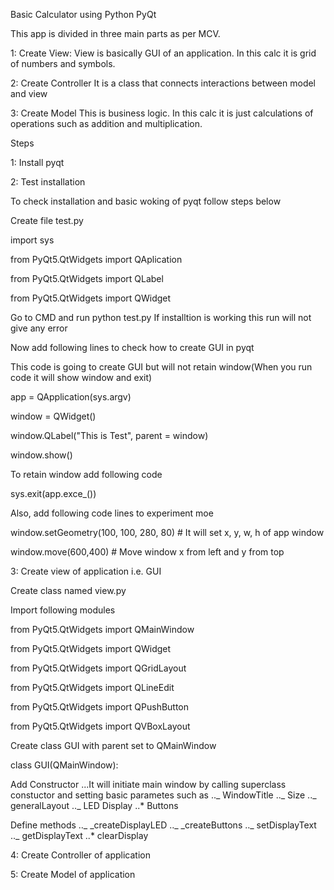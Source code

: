Basic Calculator using Python PyQt

This app is divided in three main parts as per MCV.

1: Create View:
View is basically GUI of an application. In this calc it is grid of numbers and symbols.

2: Create Controller
It is a class that connects interactions between model and view

3: Create Model
This is business logic. In this calc it is just calculations of operations such as addition and multiplication.

Steps

1: Install pyqt

2: Test installation

To check installation and basic woking of pyqt follow steps below

Create file test.py

import sys

from PyQt5.QtWidgets import QAplication

from PyQt5.QtWidgets import QLabel

from PyQt5.QtWidgets import QWidget

Go to CMD and run python test.py If installtion is working this run will not give any error

Now add following lines to check how to create GUI in pyqt

This code is going to create GUI but will not retain window(When you run code it will show window and exit)

app = QApplication(sys.argv)

window = QWidget()

window.QLabel("This is Test", parent = window)

window.show()

To retain window add following code

sys.exit(app.exce\_())

Also, add following code lines to experiment moe

window.setGeometry(100, 100, 280, 80) # It will set x, y, w, h of app window

window.move(600,400) # Move window x from left and y from top

3: Create view of application i.e. GUI

Create class named view.py

Import following modules

from PyQt5.QtWidgets import QMainWindow

from PyQt5.QtWidgets import QWidget

from PyQt5.QtWidgets import QGridLayout

from PyQt5.QtWidgets import QLineEdit

from PyQt5.QtWidgets import QPushButton

from PyQt5.QtWidgets import QVBoxLayout

Create class GUI with parent set to QMainWindow

class GUI(QMainWindow):

Add Constructor ...It will initiate main window by calling superclass constuctor and setting basic parametes
such as .._ WindowTitle .._ Size .._ generalLayout .._ LED Display ..\* Buttons

Define methods .._ \_createDisplayLED .._ \_createButtons .._ setDisplayText .._ getDisplayText ..\* clearDisplay

4: Create Controller of application

5: Create Model of application
